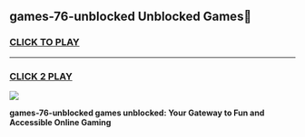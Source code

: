 
## games-76-unblocked Unblocked Games👋
<h3>
<a href="https://news.freeplayer.one?title=games-76-unblocked&ref=16F">CLICK TO PLAY</a></h3>
<hr>

<h3>
<a href="https://news.freeplayer.one?title=games-76-unblocked&ref=16F">CLICK 2 PLAY</a>
  
</h3>

<a href="https://news.freeplayer.one?title=games-76-unblocked&ref=16F/"><img src="https://clearcache.store/games.png"></a>


**games-76-unblocked games unblocked: Your Gateway to Fun and Accessible Online Gaming**
